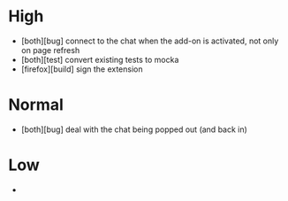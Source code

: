 # High
  - [both][bug] connect to the chat when the add-on is activated, not only on page refresh
  - [both][test] convert existing tests to mocka
  - [firefox][build] sign the extension

# Normal
  - [both][bug] deal with the chat being popped out (and back in)

# Low
  -
